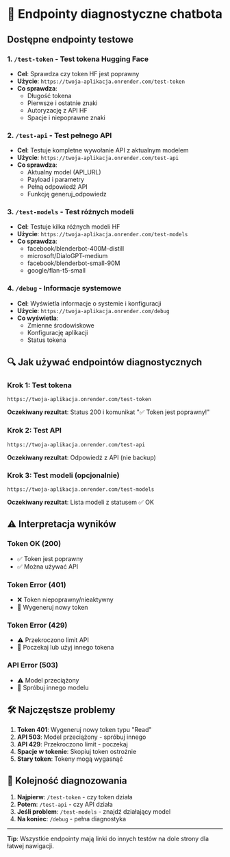 # 🔧 Endpointy diagnostyczne chatbota

## Dostępne endpointy testowe

### 1. `/test-token` - Test tokena Hugging Face
- **Cel**: Sprawdza czy token HF jest poprawny
- **Użycie**: `https://twoja-aplikacja.onrender.com/test-token`
- **Co sprawdza**:
  - Długość tokena
  - Pierwsze i ostatnie znaki
  - Autoryzację z API HF
  - Spacje i niepoprawne znaki

### 2. `/test-api` - Test pełnego API
- **Cel**: Testuje kompletne wywołanie API z aktualnym modelem
- **Użycie**: `https://twoja-aplikacja.onrender.com/test-api`
- **Co sprawdza**:
  - Aktualny model (API_URL)
  - Payload i parametry
  - Pełną odpowiedź API
  - Funkcję generuj_odpowiedz

### 3. `/test-models` - Test różnych modeli
- **Cel**: Testuje kilka różnych modeli HF
- **Użycie**: `https://twoja-aplikacja.onrender.com/test-models`
- **Co sprawdza**:
  - facebook/blenderbot-400M-distill
  - microsoft/DialoGPT-medium
  - facebook/blenderbot-small-90M
  - google/flan-t5-small

### 4. `/debug` - Informacje systemowe
- **Cel**: Wyświetla informacje o systemie i konfiguracji
- **Użycie**: `https://twoja-aplikacja.onrender.com/debug`
- **Co wyświetla**:
  - Zmienne środowiskowe
  - Konfigurację aplikacji
  - Status tokena

## 🔍 Jak używać endpointów diagnostycznych

### Krok 1: Test tokena
```
https://twoja-aplikacja.onrender.com/test-token
```
**Oczekiwany rezultat**: Status 200 i komunikat "✅ Token jest poprawny!"

### Krok 2: Test API
```
https://twoja-aplikacja.onrender.com/test-api
```
**Oczekiwany rezultat**: Odpowiedź z API (nie backup)

### Krok 3: Test modeli (opcjonalnie)
```
https://twoja-aplikacja.onrender.com/test-models
```
**Oczekiwany rezultat**: Lista modeli z statusem ✅ OK

## ⚠️ Interpretacja wyników

### Token OK (200)
- ✅ Token jest poprawny
- ✅ Można używać API

### Token Error (401)
- ❌ Token niepoprawny/nieaktywny
- 🔧 Wygeneruj nowy token

### Token Error (429)
- ⚠️ Przekroczono limit API
- 🔧 Poczekaj lub użyj innego tokena

### API Error (503)
- ⚠️ Model przeciążony
- 🔧 Spróbuj innego modelu

## 🛠️ Najczęstsze problemy

1. **Token 401**: Wygeneruj nowy token typu "Read"
2. **API 503**: Model przeciążony - spróbuj innego
3. **API 429**: Przekroczono limit - poczekaj
4. **Spacje w tokenie**: Skopiuj token ostrożnie
5. **Stary token**: Tokeny mogą wygasnąć

## 🎯 Kolejność diagnozowania

1. **Najpierw**: `/test-token` - czy token działa
2. **Potem**: `/test-api` - czy API działa
3. **Jeśli problem**: `/test-models` - znajdź działający model
4. **Na koniec**: `/debug` - pełna diagnostyka

---
**Tip**: Wszystkie endpointy mają linki do innych testów na dole strony dla łatwej nawigacji.
